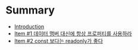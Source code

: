 # Summary

* [Introduction](README.md)
* [Item \#1 데이터 맴버 대신에 항상 프로퍼티를 사용하라](item-1-데이터-맴버-대신에-항상-프로퍼티를-사용하라.md)
* [Item \#2 const 보다는 readonly가 좋다](item-2-const-보다는-readonly가-좋다.md)

